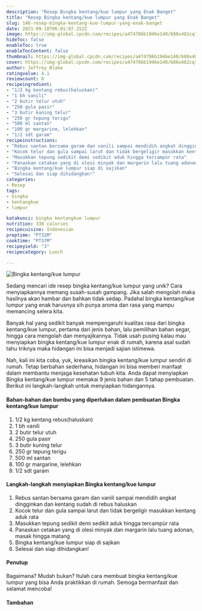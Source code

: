 ```yaml
---
description: "Resep Bingka kentang/kue lumpur yang Enak Banget"
title: "Resep Bingka kentang/kue lumpur yang Enak Banget"
slug: 146-resep-bingka-kentang-kue-lumpur-yang-enak-banget
date: 2021-09-10T06:01:07.252Z
image: https://img-global.cpcdn.com/recipes/a474786b1946e140/680x482cq70/bingka-kentangkue-lumpur-foto-resep-utama.jpg
hideToc: false
enableToc: true
enableTocContent: false
thumbnail: https://img-global.cpcdn.com/recipes/a474786b1946e140/680x482cq70/bingka-kentangkue-lumpur-foto-resep-utama.jpg
cover: https://img-global.cpcdn.com/recipes/a474786b1946e140/680x482cq70/bingka-kentangkue-lumpur-foto-resep-utama.jpg
author: Jeffrey Blake
ratingvalue: 4.1
reviewcount: 8
recipeingredient:
- "1/2 kg kentang rebus(haluskan)"
- "1 bh vanili"
- "2 butir telur utuh"
- "250 gula pasir"
- "3 butir kuning telur"
- "250 gr tepung terigu"
- "500 ml santan"
- "100 gr margarine, lelehkan"
- "1/2 sdt garam"
recipeinstructions:
- "Rebus santan bersama garam dan vanili sampai mendidih angkat dingginkan dan kentang sudah di rebus haluskan"
- "Kocok telur dan gula sampai larut dan tidak bergeligir masukkan kentang aduk rata"
- "Masukkan tepung sedikit demi sedikit aduk hingga tercampùr rata"
- "Panaskan cetakan yang di olesi minyak dan margarin lalu tuang adonan, masak hingga matang"
- "Bingka kentang/kue lumpur siap di sajikan"
- "Selesai dan siap dihidangkan!"
categories:
- Resep
tags:
- bingka
- kentangkue
- lumpur

katakunci: bingka kentangkue lumpur 
nutrition: 338 calories
recipecuisine: Indonesian
preptime: "PT32M"
cooktime: "PT37M"
recipeyield: "3"
recipecategory: Lunch

---
```



![Bingka kentang/kue lumpur](https://img-global.cpcdn.com/recipes/a474786b1946e140/680x482cq70/bingka-kentangkue-lumpur-foto-resep-utama.jpg)

Sedang mencari ide resep bingka kentang/kue lumpur yang unik? Cara menyiapkannya memang susah-susah gampang. Jika salah mengolah maka hasilnya akan hambar dan bahkan tidak sedap. Padahal bingka kentang/kue lumpur yang enak harusnya sih punya aroma dan rasa yang mampu memancing selera kita.

Banyak hal yang sedikit banyak mempengaruhi kualitas rasa dari bingka kentang/kue lumpur, pertama dari jenis bahan, lalu pemilihan bahan segar, hingga cara mengolah dan menyajikannya. Tidak usah pusing kalau mau menyiapkan bingka kentang/kue lumpur enak di rumah, karena asal sudah tahu triknya maka hidangan ini bisa menjadi sajian istimewa.



Nah, kali ini kita coba, yuk, kreasikan bingka kentang/kue lumpur sendiri di rumah. Tetap berbahan sederhana, hidangan ini bisa memberi manfaat dalam membantu menjaga kesehatan tubuh kita. Anda dapat menyiapkan Bingka kentang/kue lumpur memakai 9 jenis bahan dan 5 tahap pembuatan. Berikut ini langkah-langkah untuk menyiapkan hidangannya.

<!--inarticleads1-->

#### Bahan-bahan dan bumbu yang diperlukan dalam pembuatan Bingka kentang/kue lumpur

1. 1/2 kg kentang rebus(haluskan)
1. 1 bh vanili
1. 2 butir telur utuh
1. 250 gula pasir
1. 3 butir kuning telur
1. 250 gr tepung terigu
1. 500 ml santan
1. 100 gr margarine, lelehkan
1. 1/2 sdt garam

<!--inarticleads2-->

#### Langkah-langkah menyiapkan Bingka kentang/kue lumpur

1. Rebus santan bersama garam dan vanili sampai mendidih angkat dingginkan dan kentang sudah di rebus haluskan
1. Kocok telur dan gula sampai larut dan tidak bergeligir masukkan kentang aduk rata
1. Masukkan tepung sedikit demi sedikit aduk hingga tercampùr rata
1. Panaskan cetakan yang di olesi minyak dan margarin lalu tuang adonan, masak hingga matang
1. Bingka kentang/kue lumpur siap di sajikan
1. Selesai dan siap dihidangkan!

#### Penutup

Bagaimana? Mudah bukan? Itulah cara membuat bingka kentang/kue lumpur yang bisa Anda praktikkan di rumah. Semoga bermanfaat dan selamat mencoba!

#### Tambahan



